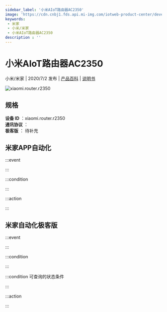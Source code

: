 ```yaml
---
sidebar_label: '小米AIoT路由器AC2350'
image: 'https://cdn.cnbj1.fds.api.mi-img.com/iotweb-product-center/developer_1588905621680MBL6YqzF.png?GalaxyAccessKeyId=AKVGLQWBOVIRQ3XLEW&Expires=9223372036854775807&Signature=qBxV1C3+wx9+t0kqaPiZ3jKCSww='
keywords: 
 - 米家
 - 小米/米家
 - 小米AIoT路由器AC2350
description : ''
---
```

# 小米AIoT路由器AC2350

小米/米家 | 2020/7/2 发布 | [产品百科](https://home.mi.com/webapp/content/baike/product/index.html?model=xiaomi.router.r2350/) | [说明书](https://home.mi.com/views/introduction.html?model=xiaomi.router.r2350&region=cn)

![xiaomi.router.r2350](https://cdn.cnbj1.fds.api.mi-img.com/iotweb-product-center/developer_1588905621680MBL6YqzF.png?GalaxyAccessKeyId=AKVGLQWBOVIRQ3XLEW&Expires=9223372036854775807&Signature=qBxV1C3+wx9+t0kqaPiZ3jKCSww=)

## 规格  
> 
**设备 ID** ：xiaomi.router.r2350  
**通讯协议** ：  
**极客版**  ： 待补充 


## 米家APP自动化  

:::event  

:::

:::condition  

:::

:::action   

:::

## 米家自动化极客版  

:::event  

:::

:::condition  

:::

:::condition 可查询的状态条件  

:::

:::action  

:::

        
